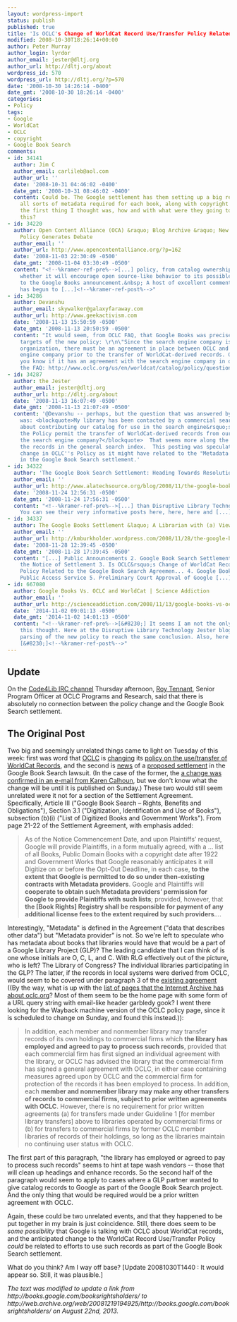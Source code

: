 ```yaml
---
layout: wordpress-import
status: publish
published: true
title: 'Is OCLC's Change of WorldCat Record Use/Transfer Policy Related to the Google Book Search Agreement?'
modified: 2008-10-30T18:26:14+00:00
author: Peter Murray
author_login: lyrdor
author_email: jester@dltj.org
author_url: http://dltj.org/about
wordpress_id: 570
wordpress_url: http://dltj.org/?p=570
date: '2008-10-30 14:26:14 -0400'
date_gmt: '2008-10-30 18:26:14 -0400'
categories:
- Policy
tags:
- Google
- WorldCat
- OCLC
- copyright
- Google Book Search
comments:
- id: 34141
  author: Jim C
  author_email: carlileb@aol.com
  author_url: ''
  date: '2008-10-31 04:46:02 -0400'
  date_gmt: '2008-10-31 08:46:02 -0400'
  content: Could be. The Google settlement has them setting up a big registry, with
    all sorts of metadata required for each book, along with copyright status, and
    the first thing I thought was, how and with what were they going to accomplish
    this?
- id: 34220
  author: Open Content Alliance (OCA) &raquo; Blog Archive &raquo; New OCLC Records
    Policy Generates Debate
  author_email: ''
  author_url: http://www.opencontentalliance.org/?p=162
  date: '2008-11-03 22:30:49 -0500'
  date_gmt: '2008-11-04 03:30:49 -0500'
  content: "<!--%kramer-ref-pre%-->[...] policy, from catalog ownership issues to
    whether it will encourage open source-like behavior to its possible relationship
    to the Google Books announcement.&nbsp; A host of excellent commentary and analysis
    has begun to [...]<!--%kramer-ref-post%-->"
- id: 34286
  author: Devanshu
  author_email: skywalker@galaxyfaraway.com
  author_url: http://www.geekactivism.com
  date: '2008-11-13 15:50:59 -0500'
  date_gmt: '2008-11-13 20:50:59 -0500'
  content: "It would seem, from OCLC FAQ, that Google Books was precisely one of the
    targets of the new policy: \r\n\"Since the search engine company is a commercial
    organization, there must be an agreement in place between OCLC and the search
    engine company prior to the transfer of WorldCat-derived records. OCLC can let
    you know if it has an agreement with the search engine company in question. \r\nHere's
    the FAQ: http://www.oclc.org/us/en/worldcat/catalog/policy/questions/default.htm"
- id: 34287
  author: the Jester
  author_email: jester@dltj.org
  author_url: http://dltj.org/about
  date: '2008-11-13 16:07:49 -0500'
  date_gmt: '2008-11-13 21:07:49 -0500'
  content: '@Devanshu -- perhaps, but the question that was answered by that response
    was: <blockquote>My library has been contacted by a commercial search engine company
    about contributing our catalog for use in the search engine&rsquo;s system. Does
    the Policy permit the transfer of WorldCat-derived records from our catalog to
    the search engine company?</blockquote>  That seems more along the lines of including
    the records in the general search index.  This posting was speculating about the
    change in OCLC''s Policy as it might have related to the "Metadata provider" mentioned
    in the Google Book Search settlement.'
- id: 34322
  author: 'The Google Book Search Settlement: Heading Towards Resolution | ALA TechSource'
  author_email: ''
  author_url: http://www.alatechsource.org/blog/2008/11/the-google-book-search-settlement-heading-towards-resolution.html
  date: '2008-11-24 12:56:31 -0500'
  date_gmt: '2008-11-24 17:56:31 -0500'
  content: "<!--%kramer-ref-pre%-->[...] than Disruptive Library Technology Jester.
    You can see their very informative posts here, here, here and [...]<!--%kramer-ref-post%-->"
- id: 34337
  author: The Google Books Settlement &laquo; A Librarian with (a) View(s)
  author_email: ''
  author_url: http://kmburkholder.wordpress.com/2008/11/28/the-google-books-settlement/
  date: '2008-11-28 12:39:45 -0500'
  date_gmt: '2008-11-28 17:39:45 -0500'
  content: "[...] Public Announcements 2. Google Book Search Settlement: Reviewing
    the Notice of Settlement 3. Is OCLC&rsquo;s Change of WorldCat Record Use/Transfer
    Policy Related to the Google Book Search Agreemen... 4. Google Book Search Settlement:
    Public Access Service 5. Preliminary Court Approval of Google [...]"
- id: 667080
  author: Google Books Vs. OCLC and WorldCat | Science Addiction
  author_email: ''
  author_url: http://scienceaddiction.com/2008/11/13/google-books-vs-oclc-and-worldcat/
  date: '2014-11-02 09:01:13 -0500'
  date_gmt: '2014-11-02 14:01:13 -0500'
  content: "<!--%kramer-ref-pre%-->[&#8230;] It seems I am not the only one who had
    this thought. Here at the Disruptive Library Technology Jester blog there is some
    parsing of the new policy to reach the same conclusion. Also, here is a set of
    [&#8230;]<!--%kramer-ref-post%-->"
---
```

<h2>Update</h2>
<p>On the <a href="http://www.code4lib.org/irc" title="IRC | code4lib">Code4Lib IRC channel</a> Thursday afternoon, <a href="http://roytennant.com/dayjob.html" title="Roy Tennant: Day Job">Roy Tennant</a>, Senior Program Officer at OCLC Programs and Research, said that there is absolutely no connection between the policy change and the Google Book Search settlement.</p>
<h2>The Original Post</h2>
<p>Two big and seemingly unrelated things came to light on Tuesday of this week:  first was word that <a href="http://www.oclc.org/" title="OCLC Homepage">OCLC</a> is <a href="http://article.gmane.org/gmane.education.libraries.autocat/16951" title="Patrick Cates&#039;s posting to the Autocat mailing list on 2008-10-27 21:08:38 GMT, via Gmane">changing</a> its <a href="http://web.archive.org/web/20100616212237/http://www.oclc.org/us/en/support/documentation/worldcat/records/guidelines/" title="Guidelines for the Use and Transfer of OCLC-Derived Records">policy on the use/transfer of WorldCat Records</a>, and the second is <a href="http://googleblog.blogspot.com/2008/10/new-chapter-for-google-book-search.html" title="Official Google Blog: New chapter for Google Book Search">news</a> of a <a href="http://web.archive.org/web/20081219194925/http://books.google.com/booksrightsholders/" title="Google Book Search Copyright Settlement">proposed settlement</a> in the Google Book Search lawsuit.  (In the case of the former, the <a href="http://article.gmane.org/gmane.education.libraries.autocat/16964" title="Libbie Crawford&#039;s posting to the Autocat mailing list on 2008-10-28 14:26:34 GMT, via Gmane">a change was confirmed in an e-mail from Karen Calhoun</a>, but we don't know what the change will be until it is published on Sunday.)  These two would still seem unrelated were it not for a section of the Settlement Agreement.  Specifically, Article III ("Google Book Search &ndash; Rights, Benefits and Obligations"), Section 3.1 ("Digitization, Identification and Use of Books"), subsection (b)(i) ("List of Digitized Books and Government Works").  From page 21-22 of the Settlement Agreement, with emphasis added:</p>
<blockquote><p>As of the Notice Commencement Date, and upon Plaintiffs&rsquo; request, Google will provide Plaintiffs, in a form mutually agreed, with a ... list of all Books, Public Domain Books with a copyright date after 1922 and Government Works that Google reasonably anticipates it will Digitize on or before the Opt-Out Deadline, in each case, <strong>to the extent that Google is permitted to do so under then-existing contracts with Metadata providers</strong>.  Google and Plaintiffs will <strong>cooperate to obtain such Metadata providers&rsquo; permission for Google to provide Plaintiffs with such lists</strong>; provided, however, that <strong>the [Book Rights] Registry shall be responsible for payment of any additional license fees to the extent required by such providers</strong>....</p></blockquote>
<p>Interestingly, "Metadata" is defined in the Agreement ("data that describes other data") but "Metadata provider" is not.  So we're left to speculate who has metadata about books that libraries would have that would be a part of a Google Library Project (GLP)?  The leading candidate that I can think of is one whose initials are O, C, L, and C.  With RLG effectively out of the picture, who is left?  The Library of Congress?  The individual libraries participating in the GLP?  The latter, if the records in local systems were derived from OCLC, would seem to be covered under paragraph 3 of the <a href="http://web.archive.org/web/20100616212237/http://www.oclc.org/us/en/support/documentation/worldcat/records/guidelines/" title="Guidelines for the Use and Transfer of OCLC-Derived Records">existing agreement</a> ((By the way, what is up with the <a href="http://web.archive.org/web/*/oclc.org/*" title="List of all pages from oclc.org in the Wayback Machine">list of pages that the Internet Archive has about oclc.org</a>?  Most of them seem to be the home page with some form of a URL query string with email-like header garbledy gook?  I went there looking for the Wayback machine version of the OCLC policy page, since it is scheduled to change on Sunday, and found this instead.)):</p>
<blockquote><p>In addition, each member and nonmember library may transfer records of its own holdings to commercial firms which <strong>the library has employed and agreed to pay to process such records</strong>, provided that each commercial firm has first signed an individual agreement with the library, or OCLC has advised the library that the commercial firm has signed a general agreement with OCLC, in either case containing measures agreed upon by OCLC and the commercial firm for protection of the records it has been employed to process. In addition, each <strong>member and nonmember library may make any other transfers of records to commercial firms, subject to prior written agreements with OCLC</strong>. However, there is no requirement for prior written agreements (a) for transfers made under Guideline 1 [for member library transfers] above to libraries operated by commercial firms or (b) for transfers to commercial firms by former OCLC member libraries of records of their holdings, so long as the libraries maintain no continuing user status with OCLC.</p></blockquote>
<p>The first part of this paragraph, "the library has employed or agreed to pay to process such records" seems to hint at tape wash vendors -- those that will clean up headings and enhance records.  So the second half of the paragraph would seem to apply to cases where a GLP partner wanted to give catalog records to Google as part of the Google Book Search project.  And the only thing that would be required would be a prior written agreement with OCLC.</p>
<p>Again, these could be two unrelated events, and that they happened to be put together in my brain is just coincidence.  Still, there does seem to be <em>some possibility</em> that Google is talking with OCLC about WorldCat records, and the anticipated change to the WorldCat Record Use/Transfer Policy <em>could</em> be related to efforts to use such records as part of the Google Book Search settlement.</p>
<p>What do you think?  Am I way off base?  [Update 20081030T1440 : It would appear so.  Still, it was plausible.]</p>
<p style="padding:0;margin:0;font-style:italic;">The text was modified to update a link from http://books.google.com/booksrightsholders/ to http://web.archive.org/web/20081219194925/http://books.google.com/booksrightsholders/ on August 22nd, 2013.</p>
